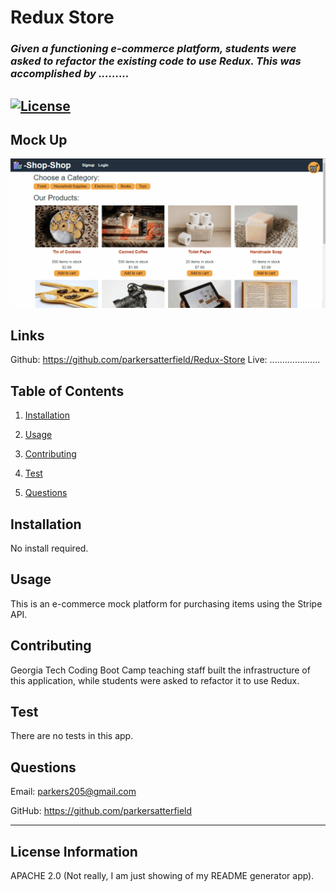 # **Redux Store**

### *Given a functioning e-commerce platform, students were asked to refactor the existing code to use Redux. This was accomplished by .........* 

## [![License](https://img.shields.io/badge/License-Apache%202.0-blue.svg)](https://opensource.org/licenses/Apache-2.0) 

## Mock Up
![Mock Up](./Assets/mockup.gif) 

## Links
Github: https://github.com/parkersatterfield/Redux-Store
Live: ....................

## Table of Contents 

1. [Installation](#installation)

2. [Usage](#usage)

3. [Contributing](#contributing)

4. [Test](#test)

5. [Questions](#questions)

## Installation 

No install required.
## Usage 

This is an e-commerce mock platform for purchasing items using the Stripe API.

## Contributing 

Georgia Tech Coding Boot Camp teaching staff built the infrastructure of this application, while students were asked to refactor it to use Redux.

## Test 

There are no tests in this app.

## Questions 

Email: parkers205@gmail.com 

GitHub: https://github.com/parkersatterfield 

---

## License Information 
APACHE 2.0 (Not really, I am just showing of my README generator app).

            